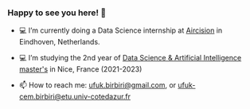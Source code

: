 ### Happy to see you here! 👋

- :computer: I’m currently doing a Data Science internship at [Aircision](https://www.aircision.com/) in Eindhoven, Netherlands.
- :computer: I’m studying the 2nd year of [Data Science & Artificial Intelligence master's](https://univ-cotedazur.eu/msc/msc-data-science-and-artificial-intelligence) in Nice, France (2021-2023)


- 📫 How to reach me: 
  ufuk.birbiri@gmail.com, or 
ufuk-cem.birbiri@etu.univ-cotedazur.fr


<!--
**CemBirbiri/CemBirbiri** is a ✨ _special_ ✨ repository because its `README.md` (this file) appears on your GitHub profile.


- :computer: I’m currently studying the 2nd year of Data Science & Artificial Intelligence master's in Nice, France


- 📫 How to reach me: 
uccbirbiri@gmail.com,
ufuk-cem.birbiri@etu.univ-cotedazur.fr

-->
